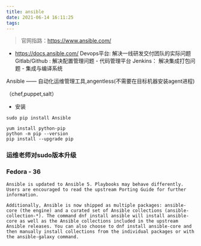 ```yaml
---
title: ansible
date: 2021-06-14 16:11:25
tags:
---
```

> 官网指路：https://www.ansible.com/

- https://docs.ansible.com/
Devops平台: 解决一线研发交付团队的实际问题
Gitlab/Github : 解决配置管理问题 - 代码管理平台
Jenkins： 解决集成打包问题 - 集成与编译系统

Ansible —— 自动化运维管理工具,angentless(不需要在目标机器安装agent进程)

（chef,puppet,salt）

- 安装
```
sudo pip install Ansible
```
```
yum install python-pip
python -m pip --version
pip install --upgrade pip
```

### 运维老师对sudo版本升级


### Fedora - 36
```
Ansible is updated to Ansible 5. Playbooks may behave differently. Users are encouraged to read the upstream Porting Guide for further information.

Additionally, Ansible is now shipped as multiple packages: ansible-core (the engine) and a curated set of Ansible collections (ansible-collection-*). The command dnf install ansible will install ansible-core as well as the Ansible collections included in the upstream Ansible releases. You can also choose to dnf install ansible-core and then manually install collections from the individual packages or with the ansible-galaxy command.
```